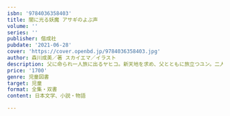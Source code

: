 ```yaml
---
isbn: '9784036358403'
title: 闇に光る妖魔 アサギのよぶ声
volume: ''
series: ''
publisher: 偕成社
pubdate: '2021-06-28'
cover: 'https://cover.openbd.jp/9784036358403.jpg'
author: 森川成美／著 スカイエマ／イラスト
description: 父に命られ一人旅に出るヤヒコ。新天地を求め、父とともに旅立つユン。二人をまちうけるものは？　「アサギをよぶ声」後日譚。
price: '1700'
genre: 児童図書
target: 児童
format: 全集・双書
content: 日本文学、小説・物語

---
```

